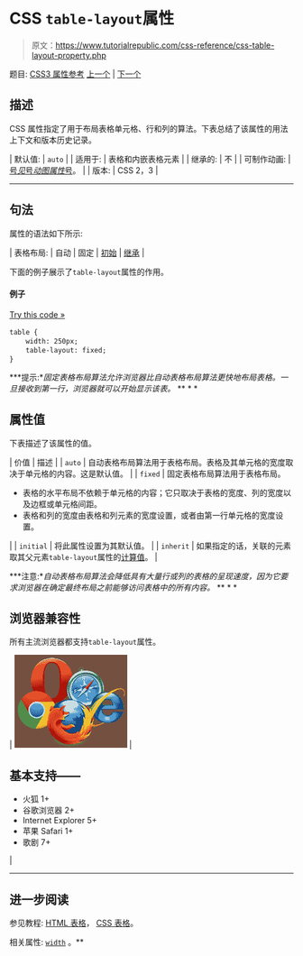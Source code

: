 # CSS `table-layout`属性

> 原文：<https://www.tutorialrepublic.com/css-reference/css-table-layout-property.php>

题目: [CSS3 属性参考](css3-properties.php) [上一个](css3-tab-size-property.php) | [下一个](css-text-align-property.php)

## 描述

CSS 属性指定了用于布局表格单元格、行和列的算法。下表总结了该属性的用法上下文和版本历史记录。

| 默认值: | `auto` |
| 适用于: | 表格和内嵌表格元素 |
| 继承的: | 不 |
| 可制作动画: | [号*见*号*动图属性*号](css-animatable-properties.php)。 |
| 版本: | CSS 2，3 |

* * *

## 句法

属性的语法如下所示:

| 表格布局: | 自动 &#124; 固定 &#124; [初始](../definitions.php#initial) &#124; [继承](../definitions.php#inherit) |

下面的例子展示了`table-layout`属性的作用。

#### 例子

[Try this code »](../codelab.php?topic=css&file=table-layout-property "Try this code using online Editor")

```
table {
    width: 250px;
    table-layout: fixed;
}
```

 ***提示:**固定表格布局算法允许浏览器比自动表格布局算法更快地布局表格。一旦接收到第一行，浏览器就可以开始显示该表。*  ** * *

## 属性值

下表描述了该属性的值。

| 价值 | 描述 |
| `auto` | 自动表格布局算法用于表格布局。表格及其单元格的宽度取决于单元格的内容。这是默认值。 |
| `fixed` | 固定表格布局算法用于表格布局。

*   表格的水平布局不依赖于单元格的内容；它只取决于表格的宽度、列的宽度以及边框或单元格间距。
*   表格和列的宽度由表格和列元素的宽度设置，或者由第一行单元格的宽度设置。

 |
| `initial` | 将此属性设置为其默认值。 |
| `inherit` | 如果指定的话，关联的元素取其父元素`table-layout`属性的[计算值](../definitions.php#computed-value)。 |

 ***注意:**自动表格布局算法会降低具有大量行或列的表格的呈现速度，因为它要求浏览器在确定最终布局之前能够访问表格中的所有内容。*  ** * *

## 浏览器兼容性

所有主流浏览器都支持`table-layout`属性。

| ![Browsers Icon](img/e9331123c77668c1832e541c2fca1002.png) | 

## 基本支持——

*   火狐 1+
*   谷歌浏览器 2+
*   Internet Explorer 5+
*   苹果 Safari 1+
*   歌剧 7+

 |

* * *

## 进一步阅读

参见教程: [HTML 表格](../html-tutorial/html-tables.php)， [CSS 表格](../css-tutorial/css-tables.php)。

相关属性: [`width`](css-width-property.php) 。**